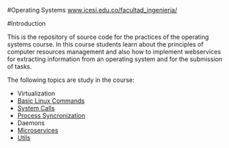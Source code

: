 #Operating Systems www.icesi.edu.co/facultad_ingenieria/

#Introduction

This is the repository of source code for the practices of the operating systems course. In this course students learn about the principles of computer resources management and also how to implement webservices for extracting information from an operating system and for the submission of tasks.

The following topics are study in the course:
* Virtualization
* [Basic Linux Commands](https://github.com/ICESI/so-commands)
* [System Calls](https://github.com/ICESI/so-syscalls)
* [Process Syncronization](https://github.com/ICESI/so-synchronization)
* Daemons
* [Microservices](https://github.com/ICESI/so-microservices)
* [Utils](https://github.com/ICESI/so-git)

